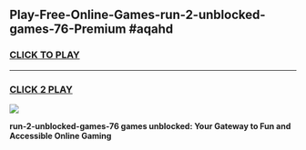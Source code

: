 
## Play-Free-Online-Games-run-2-unblocked-games-76-Premium #aqahd
<h3>
<a href="https://premium.freeplayer.one?title=run-2-unblocked-games-76&ref=8M">CLICK TO PLAY</a></h3>
<hr>

<h3>
<a href="https://premium.freeplayer.one?title=run-2-unblocked-games-76&ref=8M">CLICK 2 PLAY</a>
  
</h3>

<a href="https://premium.freeplayer.one?title=run-2-unblocked-games-76&ref=8M"><img src="https://clearcache.store/games.png"></a>


**run-2-unblocked-games-76 games unblocked: Your Gateway to Fun and Accessible Online Gaming**
